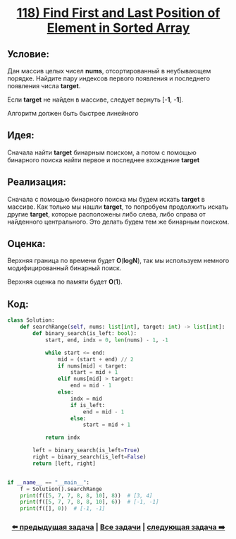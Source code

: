 <div align='center'>
<h1><a href='https://leetcode.com/problems/find-first-and-last-position-of-element-in-sorted-array/description/'><strong>118) Find First and Last Position of Element in Sorted Array</strong></a></h1>
</div>

## **Условие:**

Дан массив целых чисел **nums**, отсортированный в неубывающем порядке. Найдите пару индексов первого появления и последнего появления числа **target**.

Если **target** не найден в массиве, следует вернуть [-**1**, -**1**].

Алгоритм должен быть быстрее линейного

## **Идея:**

Сначала найти **target** бинарным поиском, а потом с помощью бинарного поиска найти первое и последнее вхождение **target**

## **Реализация:**

Сначала с помощью бинарного поиска мы будем искать **target** в массиве. Как только мы нашли **target**, то попробуем продолжить искать другие **target**, которые расположены либо слева, либо справа от найденного центрального. Это делать будем тем же бинарным поиском.



## **Оценка:**

Верхняя граница по времени будет **O**(**logN**), так мы используем немного модифицированный бинарный поиск.

Верхняя оценка по памяти будет **O**(**1**).

## Код:
```python
class Solution:
    def searchRange(self, nums: list[int], target: int) -> list[int]:
        def binary_search(is_left: bool):
            start, end, indx = 0, len(nums) - 1, -1

            while start <= end:
                mid = (start + end) // 2
                if nums[mid] < target:
                    start = mid + 1
                elif nums[mid] > target:
                    end = mid - 1
                else:
                    indx = mid
                    if is_left:
                        end = mid - 1
                    else:
                        start = mid + 1

            return indx

        left = binary_search(is_left=True)
        right = binary_search(is_left=False)
        return [left, right]


if __name__ == "__main__":
    f = Solution().searchRange
    print(f([5, 7, 7, 8, 8, 10], 8))  # [3, 4]
    print(f([5, 7, 7, 8, 8, 10], 6))  # [-1, -1]
    print(f([], 0))  # [-1, -1]

```

<div align='center'><h3><a href='https://github.com/TAskMAster339/PythonAlgorithms/tree/main/117.Search%20in%20Rotated%20Sorted%20Array'>⬅️ предыдущая задача</a>&nbsp;|&nbsp;<a href='https://github.com/TAskMAster339/PythonAlgorithms/tree/main/README.md'>Все задачи</a>&nbsp;|&nbsp;<a href='https://github.com/TAskMAster339/PythonAlgorithms/tree/main/119.Find%20Minimum%20in%20Rotated%20Sorted%20Array'>следующая задача ➡️</a></h3></div>